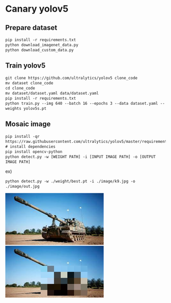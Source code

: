 # Canary yolov5

## Prepare dataset
```
pip install -r requirements.txt
python download_imagenet_data.py
python download_custom_data.py
```

## Train yolov5
```
git clone https://github.com/ultralytics/yolov5 clone_code
mv dataset clone_code
cd clone_code
mv dataset/dataset.yaml data/dataset.yaml
pip install -r requirements.txt
python train.py --img 640 --batch 16 --epochs 3 --data dataset.yaml --weights yolov5s.pt
```

## Mosaic image
```
pip install -qr https://raw.githubusercontent.com/ultralytics/yolov5/master/requirements.txt  # install dependencies
pip install opencv-python
python detect.py -w [WEIGHT PATH] -i [INPUT IMAGE PATH] -o [OUTPUT IMAGE PATH]
```
ex)
```
python detect.py -w ./weight/best.pt -i ./image/k9.jpg -o ./image/out.jpg
```
![in](image/k9.jpg)
![out](image/out.jpg)
